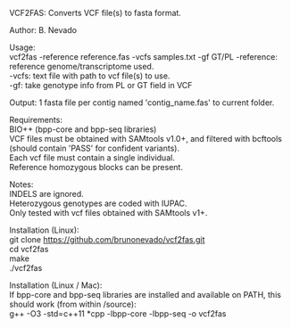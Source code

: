 VCF2FAS:  Converts VCF file(s) to fasta format.  
  
Author: B. Nevado  
  
Usage:  
vcf2fas -reference reference.fas -vcfs samples.txt -gf GT/PL 
    -reference: reference genome/transcriptome used.  
    -vcfs: text file with path to vcf file(s) to use.  
    -gf: take genotype info from PL or GT field in VCF

Output: 1 fasta file per contig named 'contig_name.fas' to current folder.  
  
Requirements:  
    BIO++ (bpp-core and bpp-seq libraries)  
    VCF files must be obtained with SAMtools v1.0+, and filtered with bcftools (should contain 'PASS' for confident variants).  
    Each vcf file must contain a single individual.  
    Reference homozygous blocks can be present.
  
Notes:  
    INDELS are ignored.  
    Heterozygous genotypes are coded with IUPAC.  
    Only tested with vcf files obtained with SAMtools v1+.  
  
Installation (Linux):  
git clone https://github.com/brunonevado/vcf2fas.git  
cd vcf2fas  
make  
./vcf2fas  

Installation (Linux / Mac):  
If bpp-core and bpp-seq libraries are installed and available on PATH, this should work (from within /source):  
 g++ -O3 -std=c++11 *cpp -lbpp-core -lbpp-seq -o vcf2fas  
  
